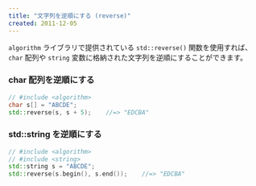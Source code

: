 ```yaml
---
title: "文字列を逆順にする (reverse)"
created: 2011-12-05
---
```


`algorithm` ライブラリで提供されている `std::reverse()` 関数を使用すれば、`char` 配列や `string` 変数に格納された文字列を逆順にすることができます。

### char 配列を逆順にする

~~~ cpp
// #include <algorithm>
char s[] = "ABCDE";
std::reverse(s, s + 5);    //=> "EDCBA"
~~~

### std::string を逆順にする

~~~ cpp
// #include <algorithm>
// #include <string>
std::string s = "ABCDE";
std::reverse(s.begin(), s.end());    //=> "EDCBA"
~~~


